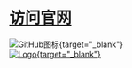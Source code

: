 # [访问官网](https://pubei.github.io "点击跳转") 
![GitHub图标](https://pubei.github.io/pb.jpeg){target="_blank"}  
[![Logo](https://pubei.github.io/pb.jpeg){target="_blank"}](https://pubei.github.io "主页") 

